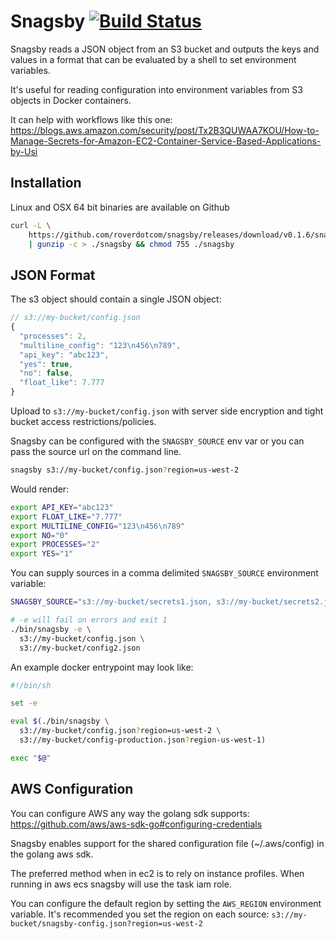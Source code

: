 # Snagsby [![Build Status](https://travis-ci.org/roverdotcom/snagsby.svg?branch=master)](https://travis-ci.org/roverdotcom/snagsby)

Snagsby reads a JSON object from an S3 bucket and outputs the keys and values
in a format that can be evaluated by a shell to set environment variables.

It's useful for reading configuration into environment variables from S3
objects in Docker containers.

It can help with workflows like this one: https://blogs.aws.amazon.com/security/post/Tx2B3QUWAA7KOU/How-to-Manage-Secrets-for-Amazon-EC2-Container-Service-Based-Applications-by-Usi

## Installation

Linux and OSX 64 bit binaries are available on Github

```bash
curl -L \
    https://github.com/roverdotcom/snagsby/releases/download/v0.1.6/snagsby-0.1.6.darwin-amd64.gz \
    | gunzip -c > ./snagsby && chmod 755 ./snagsby
```

## JSON Format

The s3 object should contain a single JSON object:

```javascript
// s3://my-bucket/config.json
{
  "processes": 2,
  "multiline_config": "123\n456\n789",
  "api_key": "abc123",
  "yes": true,
  "no": false,
  "float_like": 7.777
}
```

Upload to `s3://my-bucket/config.json` with server side encryption and tight bucket access restrictions/policies.

Snagsby can be configured with the `SNAGSBY_SOURCE` env var or you can pass the source url on the command line.

```bash
snagsby s3://my-bucket/config.json?region=us-west-2
```

Would render:

```bash
export API_KEY="abc123"
export FLOAT_LIKE="7.777"
export MULTILINE_CONFIG="123\n456\n789"
export NO="0"
export PROCESSES="2"
export YES="1"
```

You can supply sources in a comma delimited `SNAGSBY_SOURCE` environment variable:

```bash
SNAGSBY_SOURCE="s3://my-bucket/secrets1.json, s3://my-bucket/secrets2.json" ./bin/snagsby

# -e will fail on errors and exit 1
./bin/snagsby -e \
  s3://my-bucket/config.json \
  s3://my-bucket/config2.json
```

An example docker entrypoint may look like:

```bash
#!/bin/sh

set -e

eval $(./bin/snagsby \
  s3://my-bucket/config.json?region=us-west-2 \
  s3://my-bucket/config-production.json?region-us-west-1)

exec "$@"
```

## AWS Configuration

You can configure AWS any way the golang sdk supports:
https://github.com/aws/aws-sdk-go#configuring-credentials

Snagsby enables support for the shared configuration file (~/.aws/config) in
the golang aws sdk.

The preferred method when in ec2 is to rely on instance profiles. When running
in aws ecs snagsby will use the task iam role.

You can configure the default region by setting the `AWS_REGION` environment
variable. It's recommended you set the region on each source:
`s3://my-bucket/snagsby-config.json?region=us-west-2`
